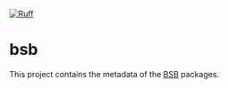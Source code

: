 [![Ruff](https://img.shields.io/endpoint?url=https://raw.githubusercontent.com/astral-sh/ruff/main/assets/badge/v2.json)](https://github.com/astral-sh/ruff)


# bsb

This project contains the metadata of the [BSB](https://github.com/dbbs-lab/bsb) packages.

